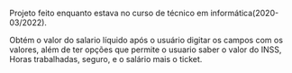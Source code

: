 Projeto feito enquanto estava no curso de técnico em informática(2020-03/2022).

Obtém o valor do salario líquido após o usuário digitar os campos com os valores, além de ter opções que permite o usuario saber o valor do INSS, Horas trabalhadas, seguro, e o salário mais o ticket.

